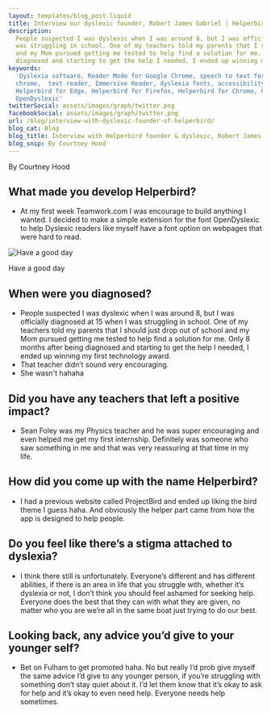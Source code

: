 ```yaml
---
layout: templates/blog_post.liquid
title: Interview our dyslexic founder, Robert James Gabriel | Helperbird
description:
  People suspected I was dyslexic when I was around 8, but I was officially diagnosed at 15 when I
  was struggling in school. One of my teachers told my parents that I should just drop out of school
  and my Mom pursued getting me tested to help find a solution for me. Only 8 months after being
  diagnosed and starting to get the help I needed, I ended up winning my first technology award.
keywords:
  'Dyslexia software, Reader Mode for Google Chrome, speech to text for chrome, Text to speech for
  chrome,  text reader, Immersive Reader, dyslexia fonts, accessibility software, dyslexia software,
  Helperbird for Edge, Helperbird for Firefox, Helperbird for Chrome, Opendyslexic for Chrome,
  OpenDyslexic'
twitterSocial: assets/images/graph/twitter.png
facebookSocial: assets/images/graph/twitter.png
url: /blog/interview-with-dyslexic-founder-of-helperbird/
blog_cat: Blog
blog_title: Interview with Helperbird founder & dyslexic, Robert James Gabriel
blog_snip: By Courtney Hood
---
```


By Courtney Hood

## What made you develop Helperbird?

- At my first week Teamwork.com I was encourage to build anything I wanted. I decided to make a
  simple extension for the font OpenDyslexic to help Dyslexic readers like myself have a font option
  on webpages that were hard to read.

![Have a good day](/assets/images/blog/extra/robert-gabriel.png)

Have a good day

## When were you diagnosed?

- People suspected I was dyslexic when I was around 8, but I was officially diagnosed at 15 when I
  was struggling in school. One of my teachers told my parents that I should just drop out of school
  and my Mom pursued getting me tested to help find a solution for me. Only 8 months after being
  diagnosed and starting to get the help I needed, I ended up winning my first technology award.
- That teacher didn’t sound very encouraging.
- She wasn't hahaha

## Did you have any teachers that left a positive impact?

- Sean Foley was my Physics teacher and he was super encouraging and even helped me get my first
  internship. Definitely was someone who saw something in me and that was very reassuring at that
  time in my life.

## How did you come up with the name Helperbird?

- I had a previous website called ProjectBird and ended up liking the bird theme I guess haha. And
  obviously the helper part came from how the app is designed to help people.

## Do you feel like there’s a stigma attached to dyslexia?

- I think there still is unfortunately. Everyone’s different and has different abilities, if there
  is an area in life that you struggle with, whether it’s dyslexia or not, I don’t think you should
  feel ashamed for seeking help. Everyone does the best that they can with what they are given, no
  matter who you are we’re all in the same boat just trying to do our best.

## Looking back, any advice you’d give to your younger self?

- Bet on Fulham to get promoted haha. No but really I’d prob give myself the same advice I’d give to
  any younger person, if you’re struggling with something don’t stay quiet about it. I’d let them
  know that it’s okay to ask for help and it’s okay to even need help. Everyone needs help
  sometimes.
